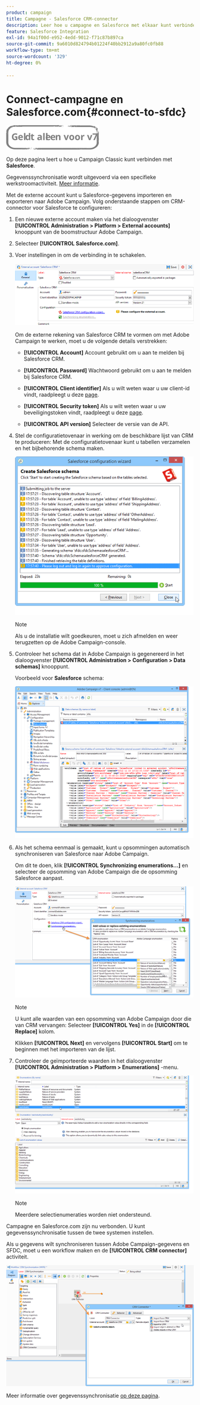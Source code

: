 ```yaml
---
product: campaign
title: Campagne - Salesforce CRM-connector
description: Leer hoe u campagne en Salesforce met elkaar kunt verbinden
feature: Salesforce Integration
exl-id: 94a1f00d-e952-4edd-9012-f71c87b897ca
source-git-commit: 9a6010d824794b01224f40bb2912a9a80fc0fb88
workflow-type: tm+mt
source-wordcount: '329'
ht-degree: 0%

---
```


# Connect-campagne en Salesforce.com{#connect-to-sfdc}

![](../../assets/v7-only.svg)

Op deze pagina leert u hoe u Campaign Classic kunt verbinden met **Salesforce**.

Gegevenssynchronisatie wordt uitgevoerd via een specifieke werkstroomactiviteit. [Meer informatie](../../platform/using/crm-data-sync.md).


Met de externe account kunt u Salesforce-gegevens importeren en exporteren naar Adobe Campaign.
Volg onderstaande stappen om CRM-connector voor Salesforce te configureren:

1. Een nieuwe externe account maken via het dialoogvenster **[!UICONTROL Administration > Platform > External accounts]** knooppunt van de boomstructuur Adobe Campaign.
1. Selecteer **[!UICONTROL Salesforce.com]**.
1. Voer instellingen in om de verbinding in te schakelen.

   ![](assets/ext_account_17.png)

   Om de externe rekening van Salesforce CRM te vormen om met Adobe Campaign te werken, moet u de volgende details verstrekken:

   * **[!UICONTROL Account]**
Account gebruikt om u aan te melden bij Salesforce CRM.

   * **[!UICONTROL Password]**
Wachtwoord gebruikt om u aan te melden bij Salesforce CRM.

   * **[!UICONTROL Client identifier]**
Als u wilt weten waar u uw client-id vindt, raadpleegt u deze [page](https://help.salesforce.com/articleView?id=000205876&amp;type=1).

   * **[!UICONTROL Security token]**
Als u wilt weten waar u uw beveiligingstoken vindt, raadpleegt u deze [page](https://help.salesforce.com/articleView?id=000205876&amp;type=1).

   * **[!UICONTROL API version]**
Selecteer de versie van de API.
1. Stel de configuratietovenaar in werking om de beschikbare lijst van CRM te produceren: Met de configuratietovenaar kunt u tabellen verzamelen en het bijbehorende schema maken.

   ![](assets/crm_connectors_sfdc_launch.png)

   >[!NOTE]
   >
   >Als u de installatie wilt goedkeuren, moet u zich afmelden en weer terugzetten op de Adobe Campaign-console.

1. Controleer het schema dat in Adobe Campaign is gegenereerd in het dialoogvenster **[!UICONTROL Administration > Configuration > Data schemas]** knooppunt.

   Voorbeeld voor **Salesforce** schema:

   ![](assets/crm_connectors_sfdc_table.png)

1. Als het schema eenmaal is gemaakt, kunt u opsommingen automatisch synchroniseren van Salesforce naar Adobe Campaign.

   Om dit te doen, klik **[!UICONTROL Synchronizing enumerations...]** en selecteer de opsomming van Adobe Campaign die de opsomming Salesforce aanpast.



   ![](assets/crm_connectors_sfdc_enum.png)

   >[!NOTE]
   >
   >U kunt alle waarden van een opsomming van Adobe Campaign door die van CRM vervangen: Selecteer **[!UICONTROL Yes]** in de **[!UICONTROL Replace]** kolom.


   Klikken **[!UICONTROL Next]** en vervolgens **[!UICONTROL Start]** om te beginnen met het importeren van de lijst.

1. Controleer de geïmporteerde waarden in het dialoogvenster **[!UICONTROL Administration > Platform > Enumerations]** -menu.

   ![](assets/crm_connectors_sfdc_exe.png)

   >[!NOTE]
   >
   > Meerdere selectienumeraties worden niet ondersteund.

Campagne en Salesforce.com zijn nu verbonden. U kunt gegevenssynchronisatie tussen de twee systemen instellen.

Als u gegevens wilt synchroniseren tussen Adobe Campaign-gegevens en SFDC, moet u een workflow maken en de **[!UICONTROL CRM connector]** activiteit.

![](assets/crm_connectors_sfdc_wf.png)

Meer informatie over gegevenssynchronisatie [op deze pagina](../../platform/using/crm-data-sync.md).
